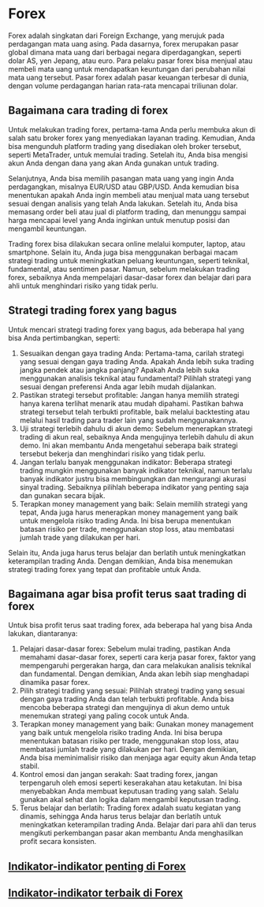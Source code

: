 # Forex

Forex adalah singkatan dari Foreign Exchange, yang merujuk pada perdagangan mata uang asing. Pada dasarnya, forex merupakan pasar global dimana mata uang dari berbagai negara diperdagangkan, seperti dolar AS, yen Jepang, atau euro. Para pelaku pasar forex bisa menjual atau membeli mata uang untuk mendapatkan keuntungan dari perubahan nilai mata uang tersebut. Pasar forex adalah pasar keuangan terbesar di dunia, dengan volume perdagangan harian rata-rata mencapai triliunan dolar.


## Bagaimana cara trading di forex

Untuk melakukan trading forex, pertama-tama Anda perlu membuka akun di salah satu broker forex yang menyediakan layanan trading. Kemudian, Anda bisa mengunduh platform trading yang disediakan oleh broker tersebut, seperti MetaTrader, untuk memulai trading. Setelah itu, Anda bisa mengisi akun Anda dengan dana yang akan Anda gunakan untuk trading.

Selanjutnya, Anda bisa memilih pasangan mata uang yang ingin Anda perdagangkan, misalnya EUR/USD atau GBP/USD. Anda kemudian bisa menentukan apakah Anda ingin membeli atau menjual mata uang tersebut sesuai dengan analisis yang telah Anda lakukan. Setelah itu, Anda bisa memasang order beli atau jual di platform trading, dan menunggu sampai harga mencapai level yang Anda inginkan untuk menutup posisi dan mengambil keuntungan.

Trading forex bisa dilakukan secara online melalui komputer, laptop, atau smartphone. Selain itu, Anda juga bisa menggunakan berbagai macam strategi trading untuk meningkatkan peluang keuntungan, seperti teknikal, fundamental, atau sentimen pasar. Namun, sebelum melakukan trading forex, sebaiknya Anda mempelajari dasar-dasar forex dan belajar dari para ahli untuk menghindari risiko yang tidak perlu.



## Strategi trading forex yang bagus

Untuk mencari strategi trading forex yang bagus, ada beberapa hal yang bisa Anda pertimbangkan, seperti:

1. Sesuaikan dengan gaya trading Anda: Pertama-tama, carilah strategi yang sesuai dengan gaya trading Anda. Apakah Anda lebih suka trading jangka pendek atau jangka panjang? Apakah Anda lebih suka menggunakan analisis teknikal atau fundamental? Pilihlah strategi yang sesuai dengan preferensi Anda agar lebih mudah dijalankan.
2. Pastikan strategi tersebut profitable: Jangan hanya memilih strategi hanya karena terlihat menarik atau mudah dipahami. Pastikan bahwa strategi tersebut telah terbukti profitable, baik melalui backtesting atau melalui hasil trading para trader lain yang sudah menggunakannya.
3. Uji strategi terlebih dahulu di akun demo: Sebelum menerapkan strategi trading di akun real, sebaiknya Anda mengujinya terlebih dahulu di akun demo. Ini akan membantu Anda mengetahui seberapa baik strategi tersebut bekerja dan menghindari risiko yang tidak perlu.
4. Jangan terlalu banyak menggunakan indikator: Beberapa strategi trading mungkin menggunakan banyak indikator teknikal, namun terlalu banyak indikator justru bisa membingungkan dan mengurangi akurasi sinyal trading. Sebaiknya pilihlah beberapa indikator yang penting saja dan gunakan secara bijak.
5. Terapkan money management yang baik: Selain memilih strategi yang tepat, Anda juga harus menerapkan money management yang baik untuk mengelola risiko trading Anda. Ini bisa berupa menentukan batasan risiko per trade, menggunakan stop loss, atau membatasi jumlah trade yang dilakukan per hari.

Selain itu, Anda juga harus terus belajar dan berlatih untuk meningkatkan keterampilan trading Anda. Dengan demikian, Anda bisa menemukan strategi trading forex yang tepat dan profitable untuk Anda.



## Bagaimana agar bisa profit terus saat trading di forex

Untuk bisa profit terus saat trading forex, ada beberapa hal yang bisa Anda lakukan, diantaranya:

1. Pelajari dasar-dasar forex: Sebelum mulai trading, pastikan Anda memahami dasar-dasar forex, seperti cara kerja pasar forex, faktor yang mempengaruhi pergerakan harga, dan cara melakukan analisis teknikal dan fundamental. Dengan demikian, Anda akan lebih siap menghadapi dinamika pasar forex.
2. Pilih strategi trading yang sesuai: Pilihlah strategi trading yang sesuai dengan gaya trading Anda dan telah terbukti profitable. Anda bisa mencoba beberapa strategi dan mengujinya di akun demo untuk menemukan strategi yang paling cocok untuk Anda.
3. Terapkan money management yang baik: Gunakan money management yang baik untuk mengelola risiko trading Anda. Ini bisa berupa menentukan batasan risiko per trade, menggunakan stop loss, atau membatasi jumlah trade yang dilakukan per hari. Dengan demikian, Anda bisa meminimalisir risiko dan menjaga agar equity akun Anda tetap stabil.
4. Kontrol emosi dan jangan serakah: Saat trading forex, jangan terpengaruh oleh emosi seperti keserakahan atau ketakutan. Ini bisa menyebabkan Anda membuat keputusan trading yang salah. Selalu gunakan akal sehat dan logika dalam mengambil keputusan trading.
5. Terus belajar dan berlatih: Trading forex adalah suatu kegiatan yang dinamis, sehingga Anda harus terus belajar dan berlatih untuk meningkatkan keterampilan trading Anda. Belajar dari para ahli dan terus mengikuti perkembangan pasar akan membantu Anda menghasilkan profit secara konsisten.

## [Indikator-indikator penting di Forex](https://kancio.com/pages/forex/indikator-penting-forex)
## [Indikator-indikator terbaik di Forex](https://kancio.com/pages/forex/indikator-terbaik)
